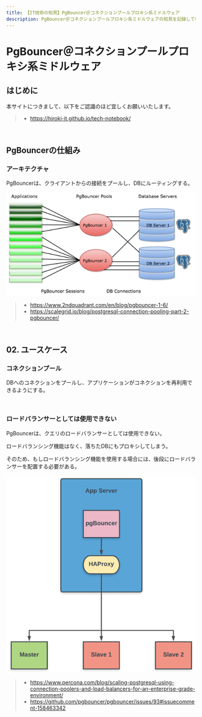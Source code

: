 ```yaml
---
title: 【IT技術の知見】PgBouncer＠コネクションプールプロキシ系ミドルウェア
description: PgBouncer＠コネクションプールプロキシ系ミドルウェアの知見を記録しています。
---
```


# PgBouncer＠コネクションプールプロキシ系ミドルウェア

## はじめに

本サイトにつきまして、以下をご認識のほど宜しくお願いいたします。

> - https://hiroki-it.github.io/tech-notebook/

<br>

## PgBouncerの仕組み

### アーキテクチャ

PgBouncerは、クライアントからの接続をプールし、DBにルーティングする。

![pgbouncer_architecture](https://raw.githubusercontent.com/hiroki-it/tech-notebook-images/master/images/pgbouncer_architecture.png)

> - https://www.2ndquadrant.com/en/blog/pgbouncer-1-6/
> - https://scalegrid.io/blog/postgresql-connection-pooling-part-2-pgbouncer/

<br>

## 02. ユースケース

### コネクションプール

DBへのコネクションをプールし、アプリケーションがコネクションを再利用できるようにする。

<br>

### ロードバランサーとしては使用できない

PgBouncerは、クエリのロードバランサーとしては使用できない。

ロードバランシング機能はなく、落ちたDBにもプロキシしてしまう。

そのため、もしロードバランシング機能を使用する場合には、後段にロードバランサーを配置する必要がある。

![pgbouncer_load-balancer](https://raw.githubusercontent.com/hiroki-it/tech-notebook-images/master/images/pgbouncer_load-balancer.png)

> - https://www.percona.com/blog/scaling-postgresql-using-connection-poolers-and-load-balancers-for-an-enterprise-grade-environment/
> - https://github.com/pgbouncer/pgbouncer/issues/93#issuecomment-158463342

<br>
